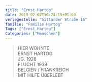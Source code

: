 ```yaml
---
title: "Ernst Hartog"
date: 2019-02-02T16:24:19+01:00
verlegestelle: "Sittarder Straße 16"
familie: "Familie Hartog"
Tags: ["Ernst Hartog"]
Categories: ["Menschen"]
---
```


> HIER WOHNTE <br />
> ERNST HARTOG <br />
> JG. 1928 <br />
> FLUCHT 1939 <br />
> BELGIEN / FRANKREICH <br />
> MIT HILFE ÜBERLEBT <br />